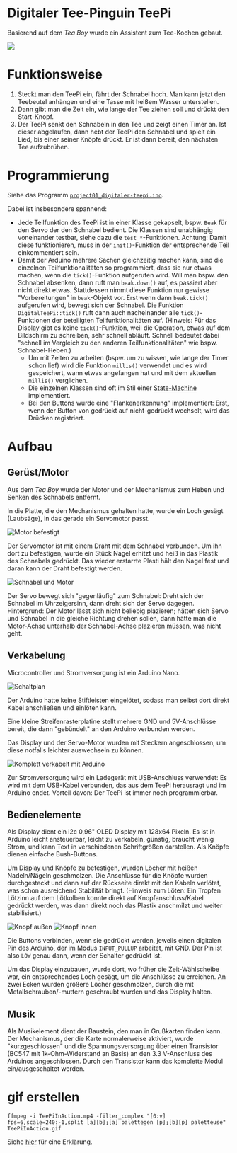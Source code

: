 # Digitaler Tee-Pinguin TeePi

Basierend auf dem _Tea Boy_ wurde ein Assistent zum Tee-Kochen gebaut.

![](TeePiInAction.gif)



# Funktionsweise

1. Steckt man den TeePi ein, fährt der Schnabel hoch.
   Man kann jetzt den Teebeutel anhängen und eine Tasse mit heißem Wasser unterstellen.
1. Dann gibt man die Zeit ein, wie lange der Tee ziehen soll und drückt den Start-Knopf.
1. Der TeePi senkt den Schnabeln in den Tee und zeigt einen Timer an.
   Ist dieser abgelaufen, dann hebt der TeePi den Schnabel und spielt ein Lied, bis einer seiner Knöpfe drückt.
   Er ist dann bereit, den nächsten Tee aufzubrühen.



# Programmierung

Siehe das Programm
[`project01_digitaler-teepi.ino`](project01_digitaler-teepi.ino).

Dabei ist insbesondere spannend:

- Jede Teilfunktion des TeePi ist in einer Klasse gekapselt,  bspw. `Beak` für den Servo der den Schnabel bedient.
  Die Klassen sind unabhängig voneinander testbar, siehe dazu die `test_*`-Funktionen.
  Achtung: Damit diese funktionieren, muss in der `init()`-Funktion der entsprechende Teil einkommentiert sein.
- Damit der Arduino mehrere Sachen gleichzeitig machen kann, sind die einzelnen Teilfunktionalitäten so programmiert, dass sie nur etwas machen, wenn die `tick()`-Funktion aufgerufen wird.
  Will man bspw. den Schnabel absenken, dann ruft man `beak.down()` auf, es passiert aber nicht direkt etwas.
  Stattdessen nimmt diese Funktion nur gewisse "Vorbereitungen" in `beak`-Objekt vor.
  Erst wenn dann `beak.tick()` aufgerufen wird, bewegt sich der Schnabel.
  Die Funktion `DigitalTeePi::tick()` ruft dann auch nacheinander alle `tick()`-Funktionen der beteiligten Teilfunktionalitäten auf.
  (Hinweis:
  Für das Display gibt es keine `tick()`-Funktion, weil die Operation, etwas auf dem Bildschirm zu schreiben, sehr schnell abläuft.
  Schnell bedeutet dabei "schnell im Vergleich zu den anderen Teilfunktionalitäten" wie bspw. Schnabel-Heben.)
  - Um mit Zeiten zu arbeiten (bspw. um zu wissen, wie lange der Timer schon lief) wird die Funktion `millis()` verwendet und es wird gespeichert, wann etwas angefangen hat und mit dem aktuellen `millis()` verglichen.
  - Die einzelnen Klassen sind oft im Stil einer [State-Machine](https://de.wikipedia.org/wiki/Endlicher_Automat) implementiert.
  - Bei den Buttons wurde eine "Flankenerkennung" implementiert:
    Erst, wenn der Button von gedrückt auf nicht-gedrückt wechselt, wird das Drücken registriert.



# Aufbau

## Gerüst/Motor

Aus dem _Tea Boy_ wurde der Motor und der Mechanismus zum Heben und Senken des Schnabels entfernt.

In die Platte, die den Mechanismus gehalten hatte, wurde ein Loch gesägt (Laubsäge), in das gerade ein Servomotor passt.

![Motor befestigt](images/motor.jpg)

Der Servomotor ist mit einem Draht mit dem Schnabel verbunden.
Um ihn dort zu befestigen, wurde ein Stück Nagel erhitzt und heiß in das Plastik des Schnabels gedrückt.
Das wieder erstarrte Plasti hält den Nagel fest und daran kann der Draht befestigt werden.

![Schnabel und Motor](images/schnabel_motor.jpg)

Der Servo bewegt sich "gegenläufig" zum Schnabel:
Dreht sich der Schnabel im Uhrzeigersinn, dann dreht sich der Servo dagegen.
Hintergrund: Der Motor lässt sich nicht beliebig plazieren; hätten sich Servo und Schnabel in die gleiche Richtung drehen sollen, dann hätte man die Motor-Achse unterhalb der Schnabel-Achse plazieren müssen, was nicht geht.


## Verkabelung

Microcontroller und Stromversorgung ist ein Arduino Nano.

![Schaltplan](images/schaltplan.jpg)

Der Arduino hatte keine Stiftleisten eingelötet, sodass man selbst dort direkt Kabel anschließen und einlöten kann.

Eine kleine Streifenrasterplatine stellt mehrere GND und 5V-Anschlüsse bereit, die dann "gebündelt" an den Arduino verbunden werden.

Das Display und der Servo-Motor wurden mit Steckern angeschlossen, um diese notfalls leichter auswechseln zu können.

![Komplett verkabelt mit Arduino](images/komplett_mit_arduino.jpg)

Zur Stromversorgung wird ein Ladegerät mit USB-Anschluss verwendet:
Es wird mit dem USB-Kabel verbunden, das aus dem TeePi herausragt und im Arduino endet.
Vorteil davon: Der TeePi ist immer noch programmierbar.



## Bedienelemente

Als Display dient ein i2c 0,96" OLED Display mit 128x64 Pixeln.
Es ist in Arduino leicht ansteuerbar, leicht zu verkabeln, günstig, braucht wenig Strom, und kann Text in verschiedenen Schriftgrößen darstellen.
Als Knöpfe dienen einfache Bush-Buttons.

Um Display und Knöpfe zu befestigen, wurden Löcher mit heißen Nadeln/Nägeln geschmolzen.
Die Anschlüsse für die Knöpfe wurden durchgesteckt und dann auf der Rückseite direkt mit den Kabeln verlötet, was schon ausreichend Stabilität bringt.
(Hinweis zum Löten: Ein Tropfen Lötzinn auf dem Lötkolben konnte direkt auf Knopfanschluss/Kabel gedrückt werden, was dann direkt noch das Plastik anschmilzt und weiter stabilisiert.)

![Knopf außen](images/knopf_aussen.jpg)
![Knopf innen](images/knopf_innen.jpg)

Die Buttons verbinden, wenn sie gedrückt werden, jeweils einen digitalen Pin des Arduino, der im Modus `INPUT_PULLUP` arbeitet, mit GND.
Der Pin ist also `LOW` genau dann, wenn der Schalter gedrückt ist.

Um das Display einzubauen, wurde dort, wo früher die Zeit-Wählscheibe war, ein entsprechendes Loch gesägt, um die Anschlüsse zu erreichen.
An zwei Ecken wurden größere Löcher geschmolzen, durch die mit Metallschrauben/-muttern geschraubt wurden und das Display halten.


## Musik

Als Musikelement dient der Baustein, den man in Grußkarten finden kann.
Der Mechanismus, der die Karte normalerweise aktiviert, wurde "kurzgeschlossen" und die Spannungsversorgung über einen Transistor (BC547 mit 1k-Ohm-Widerstand an Basis) an den 3.3 V-Anschluss des Arduinos angeschlossen.
Durch den Transistor kann das komplette Modul ein/ausgeschaltet werden.



# gif erstellen

    ffmpeg -i TeePiInAction.mp4 -filter_complex "[0:v] fps=6,scale=240:-1,split [a][b];[a] palettegen [p];[b][p] paletteuse" TeePiInAction.gif

Siehe
[hier](https://engineering.giphy.com/how-to-make-gifs-with-ffmpeg/)
für eine Erklärung.

